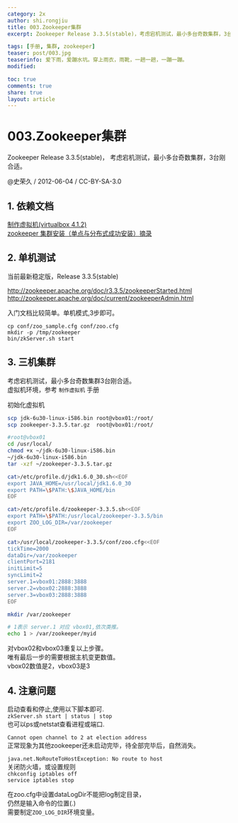 ```yaml
---
category: 2x
author: shi.rongjiu
title: 003.Zookeeper集群
excerpt: Zookeeper Release 3.3.5(stable)，考虑宕机测试，最小多台奇数集群，3台刚合适。

tags: [手册, 集群, zookeeper]
teaser: post/003.jpg
teaserinfo: 爱下雨，爱蹦水坑。穿上雨衣，雨靴，一趟一趟，一蹦一蹦。
modified: 

toc: true
comments: true
share: true
layout: article
---
```


# 003.Zookeeper集群

Zookeeper Release 3.3.5(stable)，
考虑宕机测试，最小多台奇数集群，3台刚合适。

@史荣久 / 2012-06-04 / CC-BY-SA-3.0  

## 1. 依赖文档

[制作虚拟机(virtualbox 4.1.2)](002.virtualbox-412.html)  
[zookeeper 集群安装（单点与分布式成功安装）摘录](http://www.blogjava.net/hello-yun/archive/2012/05/03/377250.html)

## 2. 单机测试

当前最新稳定版，Release 3.3.5(stable)  

http://zookeeper.apache.org/doc/r3.3.5/zookeeperStarted.html  
http://zookeeper.apache.org/doc/current/zookeeperAdmin.html  

入门文档比较简单。单机模式,3步即可。

```
cp conf/zoo_sample.cfg conf/zoo.cfg
mkdir -p /tmp/zookeeper
bin/zkServer.sh start
```

## 3. 三机集群

考虑宕机测试，最小多台奇数集群3台刚合适。  
虚拟机环境，参考 `制作虚拟机` 手册  

初始化虚拟机  

``` bash
scp jdk-6u30-linux-i586.bin root@vbox01:/root/
scp zookeeper-3.3.5.tar.gz  root@vbox01:/root/

#root@vbox01
cd /usr/local/
chmod +x ~/jdk-6u30-linux-i586.bin
~/jdk-6u30-linux-i586.bin
tar -xzf ~/zookeeper-3.3.5.tar.gz 

cat>/etc/profile.d/jdk1.6.0_30.sh<<EOF
export JAVA_HOME=/usr/local/jdk1.6.0_30
export PATH=\$PATH:\$JAVA_HOME/bin
EOF

cat>/etc/profile.d/zookeeper-3.3.5.sh<<EOF
export PATH=\$PATH:/usr/local/zookeeper-3.3.5/bin
export ZOO_LOG_DIR=/var/zookeeper
EOF

cat>/usr/local/zookeeper-3.3.5/conf/zoo.cfg<<EOF
tickTime=2000
dataDir=/var/zookeeper
clientPort=2181
initLimit=5
syncLimit=2
server.1=vbox01:2888:3888
server.2=vbox02:2888:3888
server.3=vbox03:2888:3888
EOF

mkdir /var/zookeeper

# 1表示 server.1 对应 vbox01,依次类推。
echo 1 > /var/zookeeper/myid 
```

对vbox02和vbox03重复以上步骤。  
唯有最后一步的需要根据主机变更数值。  
vbox02数值是2，vbox03是3  

## 4. 注意问题

启动查看和停止,使用以下脚本即可.  
`zkServer.sh start | status | stop`  
也可以ps或netstat查看进程或端口.

`Cannot open channel to 2 at election address`  
正常现象为其他zookeeper还未启动完毕，待全部完毕后，自然消失。
 
`java.net.NoRouteToHostException: No route to host`  
关闭防火墙，或设置规则  
`chkconfig iptables off`  
`service iptables stop`

在zoo.cfg中设置dataLogDir不能把log制定目录，  
仍然是输入命令的位置(.)  
需要制定`ZOO_LOG_DIR`环境变量。

